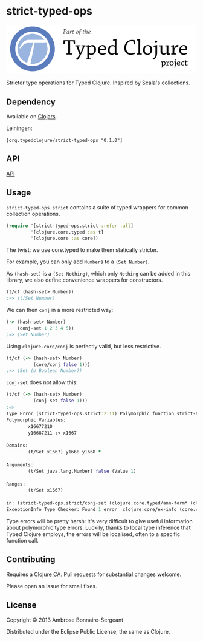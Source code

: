 # strict-typed-ops

<a href='http://www.typedclojure.org'><img src='images/part-of-typed-clojure-project.png'></a>

Stricter type operations for Typed Clojure. Inspired by Scala's collections.

## Dependency

Available on [Clojars](https://clojars.org/org.typedclojure/strict-typed-ops).

Leiningen:

`[org.typedclojure/strict-typed-ops "0.1.0"]`

## API

[API](http://typedclojure.github.io/strict-typed-ops/)

## Usage

`strict-typed-ops.strict` contains a suite of typed wrappers for common collection operations.

```clojure
(require '[strict-typed-ops.strict :refer :all]
         '[clojure.core.typed :as t]
         '[clojure.core :as core])
```

The twist: we use core.typed to make them statically stricter.

For example, you can only add `Number`s to a `(Set Number)`. 

As `(hash-set)` is a
`(Set Nothing)`, which only `Nothing` can be added in this library,
we also define convenience wrappers for constructors.

```clojure
(t/cf (hash-set> Number))
;=> (t/Set Number)
```

We can then `conj` in a more restricted way:

```clojure
(-> (hash-set> Number)
    (conj-set 1 2 3 4 5))
;=> (Set Number)
```

Using `clojure.core/conj` is perfectly valid, but less restrictive.

```clojure
(t/cf (-> (hash-set> Number)
          (core/conj false 1)))
;=> (Set (U Boolean Number))

```

`conj-set` does not allow this:

```clojure
(t/cf (-> (hash-set> Number)
          (conj-set false 1)))
;=> 
Type Error (strict-typed-ops.strict:2:11) Polymorphic function strict-typed-ops.strict/conj-set could not be applied to arguments:
Polymorphic Variables:
        x16677210
        y16687211 :< x1667

Domains:
        (t/Set x1667) y1668 y1668 *

Arguments:
        (t/Set java.lang.Number) false (Value 1)

Ranges:
        (t/Set x1667)

in: (strict-typed-ops.strict/conj-set (clojure.core.typed/ann-form* (clojure.core/hash-set) (quote (clojure.core.typed/Set Number))) false 1)
ExceptionInfo Type Checker: Found 1 error  clojure.core/ex-info (core.clj:4327)
```

Type errors will be pretty harsh: it's very difficult to give useful information about
polymorphic type errors. Luckily, thanks to local type inference that Typed Clojure
employs, the errors will be localised, often to a specific function call.

## Contributing

Requires a [Clojure CA](http://clojure.org/contributing). Pull requests for substantial
changes welcome.

Please open an issue for small fixes.

## License

Copyright © 2013 Ambrose Bonnaire-Sergeant

Distributed under the Eclipse Public License, the same as Clojure.
